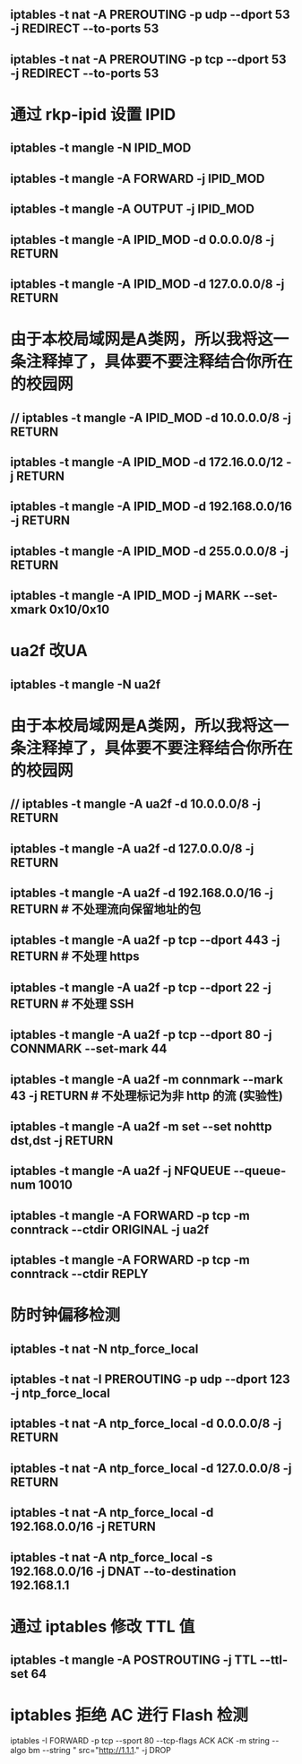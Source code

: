 ## iptables -t nat -A PREROUTING -p udp --dport 53 -j REDIRECT --to-ports 53
## iptables -t nat -A PREROUTING -p tcp --dport 53 -j REDIRECT --to-ports 53

# 通过 rkp-ipid 设置 IPID
## iptables -t mangle -N IPID_MOD
## iptables -t mangle -A FORWARD -j IPID_MOD
## iptables -t mangle -A OUTPUT -j IPID_MOD
## iptables -t mangle -A IPID_MOD -d 0.0.0.0/8 -j RETURN
## iptables -t mangle -A IPID_MOD -d 127.0.0.0/8 -j RETURN
# 由于本校局域网是A类网，所以我将这一条注释掉了，具体要不要注释结合你所在的校园网
## // iptables -t mangle -A IPID_MOD -d 10.0.0.0/8 -j RETURN
## iptables -t mangle -A IPID_MOD -d 172.16.0.0/12 -j RETURN
## iptables -t mangle -A IPID_MOD -d 192.168.0.0/16 -j RETURN
## iptables -t mangle -A IPID_MOD -d 255.0.0.0/8 -j RETURN
## iptables -t mangle -A IPID_MOD -j MARK --set-xmark 0x10/0x10

# ua2f 改UA
## iptables -t mangle -N ua2f
# 由于本校局域网是A类网，所以我将这一条注释掉了，具体要不要注释结合你所在的校园网
## // iptables -t mangle -A ua2f -d 10.0.0.0/8 -j RETURN
## iptables -t mangle -A ua2f -d 127.0.0.0/8 -j RETURN
## iptables -t mangle -A ua2f -d 192.168.0.0/16 -j RETURN # 不处理流向保留地址的包
## iptables -t mangle -A ua2f -p tcp --dport 443 -j RETURN # 不处理 https
## iptables -t mangle -A ua2f -p tcp --dport 22 -j RETURN # 不处理 SSH 
## iptables -t mangle -A ua2f -p tcp --dport 80 -j CONNMARK --set-mark 44
## iptables -t mangle -A ua2f -m connmark --mark 43 -j RETURN # 不处理标记为非 http 的流 (实验性)
## iptables -t mangle -A ua2f -m set --set nohttp dst,dst -j RETURN
## iptables -t mangle -A ua2f -j NFQUEUE --queue-num 10010
  
## iptables -t mangle -A FORWARD -p tcp -m conntrack --ctdir ORIGINAL -j ua2f
## iptables -t mangle -A FORWARD -p tcp -m conntrack --ctdir REPLY


# 防时钟偏移检测
## iptables -t nat -N ntp_force_local
## iptables -t nat -I PREROUTING -p udp --dport 123 -j ntp_force_local
## iptables -t nat -A ntp_force_local -d 0.0.0.0/8 -j RETURN
## iptables -t nat -A ntp_force_local -d 127.0.0.0/8 -j RETURN
## iptables -t nat -A ntp_force_local -d 192.168.0.0/16 -j RETURN
## iptables -t nat -A ntp_force_local -s 192.168.0.0/16 -j DNAT --to-destination 192.168.1.1

# 通过 iptables 修改 TTL 值
## iptables -t mangle -A POSTROUTING -j TTL --ttl-set 64

# iptables 拒绝 AC 进行 Flash 检测
iptables -I FORWARD -p tcp --sport 80 --tcp-flags ACK ACK -m string --algo bm --string " src=\"http://1.1.1." -j DROP  
